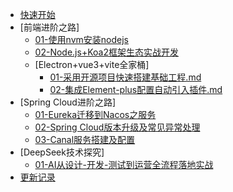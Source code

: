 <!-- _sidebar.md -->

- [快速开始](README.md)
- [前端进阶之路]
  - [01-使用nvm安装nodejs](/contents/front/01-使用nvm安装nodejs.md)
  - [02-Node.js+Koa2框架生态实战开发](/contents/front/02-Node.js+Koa2框架生态实战开发.md)
  - [Electron+vue3+vite全家桶]
    - [01-采用开源项目快速搭建基础工程.md](/contents/front/Electron+vue3+vite全家桶/01-采用开源项目快速搭建基础工程.md)
    - [02-集成Element-plus配置自动引入插件.md](/contents/front/Electron+vue3+vite全家桶/02-集成Element-plus配置自动引入插件.md)
- [Spring Cloud进阶之路]
  - [01-Eureka迁移到Nacos之服务](/contents/springcloud/01-Eureka迁移到Nacos之服务.md)
  - [02-Spring Cloud版本升级及常见异常处理](/contents/springcloud/02-SpringCloud版本升级及常见异常处理.md) 
  - [03-Canal服务搭建及配置](/contents/springcloud/03-Canal服务搭建及配置.md)
- [DeepSeek技术探究]
  - [01-AI从设计-开发-测试到运营全流程落地实战](/contents/deepseek/AI从设计-开发-测试到运营全流程落地实战.md)
- [更新记录](/contents/README.md)